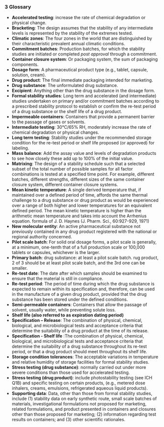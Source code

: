 ### 3 Glossary
* **Accelerated testing**: increase the rate of chemical degradation or physical change. 
* **Bracketing**: The design assumes that the stability of any intermediate levels is represented by the stability of the extremes tested.
* **Climatic zones**: The four zones in the world that are distinguished by their characteristic prevalent annual climatic conditions.
* **Commitment batches**: Production batches, for which the stability studies are initiated or completed _post approval_ through a commitment.
* **Container closure system**: Or packaging system, the sum of packaging components.
* **Dosage form**: A pharmaceutical product type (e.g., tablet, capsule, solution, cream). 
* **Drug product**: The final immediate packaging intended for marketing. 
* **Drug substance**: The unformulated drug substance. 
* **Excipient**: Anything other than the drug substance in the dosage form. 
* **Formal stability studies**: Long term and accelerated (and intermediate) studies undertaken on primary and/or commitment batches according to a prescribed stability protocol to establish or confirm the re-test period of a drug substance or the shelf life of a drug product.
* **Impermeable containers**: Containers that provide a permanent barrier to the passage of gases or solvents. 
* **Intermediate testing**: 30°C/65% RH, moderately increase the rate of chemical degradation or physical changes. 
* **Long term testing**: Stability studies under the recommended storage condition for the re-test period or shelf life proposed (or approved) for labeling.
* **Mass balance**: Add the assay value and levels of degradation products to see how closely these add up to 100% of the initial value.
* **Matrixing**: The design of a stability schedule such that a selected subset of the total number of possible samples for all factor combinations is tested at a specified time point. For example, different batches, different strengths, different sizes of the same container closure system, different container closure systems. 
* **Mean kinetic temperature**: A single derived temperature that, if maintained over a defined period of time, affords the same thermal challenge to a drug substance or drug product as would be experienced over a range of both higher and lower temperatures for an equivalent defined period. The mean kinetic temperature is higher than the arithmetic mean temperature and takes into account the Arrhenius equation. formula of J. D. Haynes (J. Pharm. Sci., 60:927-929, 1971)
* **New molecular entity**: An active pharmaceutical substance not previously contained in any drug product registered with the national or regional authority concerned. 
* **Pilot scale batch**: For solid oral dosage forms, a pilot scale is generally, at a minimum, one-tenth that of a full production scale or 100,000 tablets or capsules, whichever is the larger. 
* **Primary batch**: drug substance: at least a pilot scale batch. rug product, 2 of 3 should be at least pilot scale batch, and the 3rd one can be smaller. 
* **Re-test date**: The date after which samples should be examined to ensure that the material is still in compliance.  
* **Re-test period**: The period of time during which the drug substance is expected to remain within its specification and, therefore, can be used in the manufacture of a given drug product, provided that the drug substance has been stored under the defined conditions. 
* **Semi-permeable containers**: Containers that allow the passage of solvent, usually water, while preventing solute loss. 
* **Shelf life (also referred to as expiration dating period)**  
* **Specification – Release**: The combination of physical, chemical, biological, and microbiological tests and acceptance criteria that determine the suitability of a drug product at the time of its release. 
* **Specification - Shelf life** :The combination of physical, chemical, biological, and microbiological tests and acceptance criteria that determine the suitability of a drug substance throughout its re-test period, or that a drug product should meet throughout its shelf life. 
* **Storage condition tolerances**: The acceptable variations in temperature and relative humidity of storage facilities for formal stability studies.
* **Stress testing (drug substance)**: normally carried out under more severe conditions than those used for accelerated testing. 
* **Stress testing (drug product)**: include photostability testing (see ICH Q1B) and specific testing on certain products, (e.g., metered dose inhalers, creams, emulsions, refrigerated aqueous liquid products). 
* **Supporting data**: Data, other than those from formal stability studies, include (1) stability data on early synthetic route, small scale batches of materials, investigational formulations not proposed for marketing, related formulations, and product presented in containers and closures other than those proposed for marketing; (2) information regarding test results on containers; and (3) other scientific rationales.

